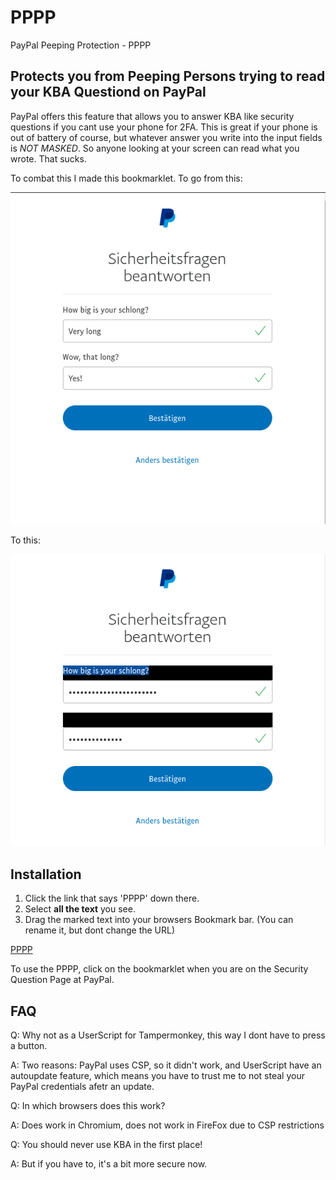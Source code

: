 # PPPP
PayPal Peeping Protection - PPPP

## Protects you from Peeping Persons trying to read your KBA Questiond on PayPal

PayPal offers this feature that allows you to answer KBA like security questions if you cant use your phone for 2FA. This is great if your phone is out of battery of course, but whatever answer you write into the input fields is *NOT MASKED*. So anyone looking at your screen can read what you wrote. That sucks.

To combat this I made this bookmarklet. To go from this:

![img1](img/1.png)

To this:

![img2](img/2.png)

## Installation

1) Click the link that says 'PPPP' down there.
2) Select **all the text** you see.
3) Drag the marked text into your browsers Bookmark bar. (You can rename it, but dont change the URL) 

[PPPP](https://raw.githubusercontent.com/p410n3/PPPP/master/pppp.js)

To use the PPPP, click on the bookmarklet when you are on the Security Question Page at PayPal.

## FAQ

Q: Why not as a UserScript for Tampermonkey, this way I dont have to press a button.

A: Two reasons: PayPal uses CSP, so it didn't work, and UserScript have an autoupdate feature, which means you have to trust me to not steal your PayPal credentials afetr an update.


Q: In which browsers does this work?

A: Does work in Chromium, does not work in FireFox due to CSP restrictions


Q: You should never use KBA in the first place!

A: But if you have to, it's a bit more secure now.
